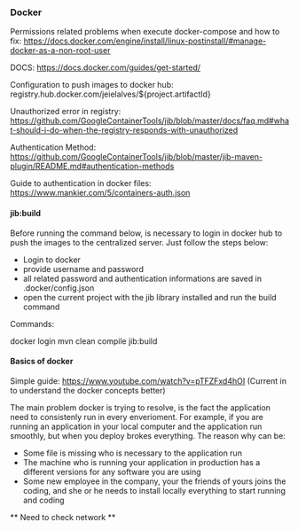 ### Docker

Permissions related problems when execute docker-compose and how to fix:
https://docs.docker.com/engine/install/linux-postinstall/#manage-docker-as-a-non-root-user

DOCS:
https://docs.docker.com/guides/get-started/

Configuration to push images to docker hub:
<to><image>registry.hub.docker.com/jeielalves/${project.artifactId}</image></to>

Unauthorized error in registry:
https://github.com/GoogleContainerTools/jib/blob/master/docs/faq.md#what-should-i-do-when-the-registry-responds-with-unauthorized

Authentication Method:
https://github.com/GoogleContainerTools/jib/blob/master/jib-maven-plugin/README.md#authentication-methods

Guide to authentication in docker files:
https://www.mankier.com/5/containers-auth.json

#### jib:build

Before running the command below, is necessary to login in docker hub to push the images to the centralized server. Just follow the steps below:

- Login to docker
- provide username and password
- all related password and authentication informations are saved in .docker/config.json
- open the current project with the jib library installed and run the build command

Commands:

docker login
mvn clean compile jib:build

#### Basics of docker

Simple guide:
https://www.youtube.com/watch?v=pTFZFxd4hOI (Current in to understand the docker concepts better)

The main problem docker is trying to resolve, is the fact the application need to consistenly run in every enverioment. For example, if you are running an application in your local computer and the application run smoothly, but when you deploy brokes everything. The reason why can be:

- Some file is missing who is necessary to the application run
- The machine who is running your application in production has a different versions for any software you are using
- Some new employee in the company, your the friends of yours joins the coding, and she or he needs to install locally everything to start running and coding

** Need to check network **